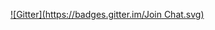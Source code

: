 
[![Gitter](https://badges.gitter.im/Join Chat.svg)](https://gitter.im/dogenzaka/goparse?utm_source=badge&utm_medium=badge&utm_campaign=pr-badge&utm_content=badge)